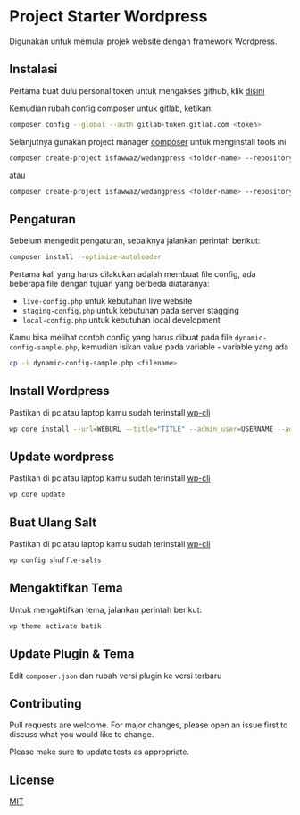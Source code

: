 # Project Starter Wordpress

Digunakan untuk memulai projek website dengan framework Wordpress.

## Instalasi

Pertama buat dulu personal token untuk mengakses github, klik [disini](https://gitlab.com/profile/personal_access_tokens)

Kemudian rubah config composer untuk gitlab, ketikan:

```bash
composer config --global --auth gitlab-token.gitlab.com <token>
```

Selanjutnya gunakan project manager [composer](https://getcomposer.org/) untuk menginstall tools ini

```bash
composer create-project isfawwaz/wedangpress <folder-name> --repository='{"type": "vcs", "url": "https://github.com/isfawwaz/wedangpress.git"}'
```

atau

```bash
composer create-project isfawwaz/wedangpress <folder-name> --repository='{"type": "github", "url": "https://github.com/isfawwaz/wedangpress.git"}'
```

## Pengaturan

Sebelum mengedit pengaturan, sebaiknya jalankan perintah berikut:

```bash
composer install --optimize-autoloader
```

Pertama kali yang harus dilakukan adalah membuat file config, ada beberapa file dengan tujuan yang berbeda diataranya:
- `live-config.php` untuk kebutuhan live website
- `staging-config.php` untuk kebutuhan pada server stagging
- `local-config.php` untuk kebutuhan local development

Kamu bisa melihat contoh config yang harus dibuat pada file `dynamic-config-sample.php`, kemudian isikan value pada variable - variable yang ada

```bash
cp -i dynamic-config-sample.php <filename>
```

## Install Wordpress

Pastikan di pc atau laptop kamu sudah terinstall [wp-cli](https://developer.wordpress.org/cli/)

```bash
wp core install --url=WEBURL --title="TITLE" --admin_user=USERNAME --admin_password=PASSWORD --admin_email=EMAIL
```

## Update wordpress

Pastikan di pc atau laptop kamu sudah terinstall [wp-cli](https://developer.wordpress.org/cli/)

```bash
wp core update
```

## Buat Ulang Salt

Pastikan di pc atau laptop kamu sudah terinstall [wp-cli](https://developer.wordpress.org/cli/)

```bash
wp config shuffle-salts
```

## Mengaktifkan Tema

Untuk mengaktifkan tema, jalankan perintah berikut:

```bash
wp theme activate batik
```

## Update Plugin & Tema

Edit `composer.json` dan rubah versi plugin ke versi terbaru

## Contributing
Pull requests are welcome. For major changes, please open an issue first to discuss what you would like to change.

Please make sure to update tests as appropriate.

## License
[MIT](https://choosealicense.com/licenses/mit/)
